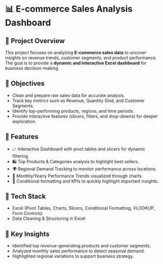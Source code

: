 # 📊 E-commerce Sales Analysis Dashboard

## 🔹 Project Overview
This project focuses on analyzing **E-commerce sales data** to uncover insights on revenue trends, customer segments, and product performance. The goal is to provide a **dynamic and interactive Excel dashboard** for business decision-making.

## 🔹 Objectives
- Clean and prepare raw sales data for accurate analysis.
- Track key metrics such as Revenue, Quantity Sold, and Customer Segments.
- Identify top-performing products, regions, and time periods.
- Provide interactive features (slicers, filters, and drop-downs) for deeper exploration.

## 🔹 Features
- 📈 Interactive Dashboard with pivot tables and slicers for dynamic filtering.
- 🛍️ Top Products & Categories analysis to highlight best sellers.
- 🌍 Regional Demand Tracking to monitor performance across locations.
- 📅 Monthly/Yearly Performance Trends visualized through charts.
- 🎨 Conditional formatting and KPIs to quickly highlight important insights.

## 🔹 Tech Stack
- Excel (Pivot Tables, Charts, Slicers, Conditional Formatting, VLOOKUP, Form Controls)
- Data Cleaning & Structuring in Excel

## 🔹 Key Insights
- Identified top revenue-generating products and customer segments.
- Analyzed monthly sales performance to detect seasonal demand.
- Highlighted regional variations to support business strategy.
